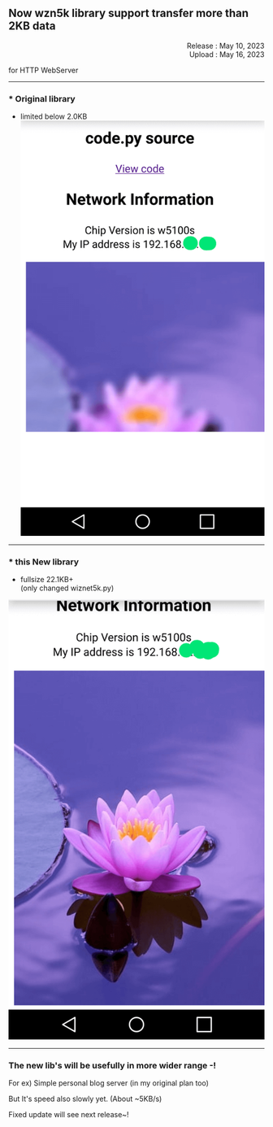 ## Now wzn5k library support transfer more than 2KB data
<div width=360px align="right">Release : May 10, 2023</div>   
<div width=360px align="right">Upload : May 16, 2023</div>               

       
for HTTP WebServer
______
### * Original library   
- limited below 2.0KB   
![Before](/images/MORE/Screenshot_2023-05-15-19-50-04_3-1.png)



______    
### * this New library   
- fullsize 22.1KB+   
(only changed wiznet5k.py)

![After](/images/MORE/Screenshot_2023-05-15-19-51-46_2-1.png)


______
       
### The new lib's will be usefully in more wider range -!

For ex) Simple personal blog server (in my original plan too)

But It's speed also slowly yet. (About ~5KB/s)

Fixed update will see next release~!


